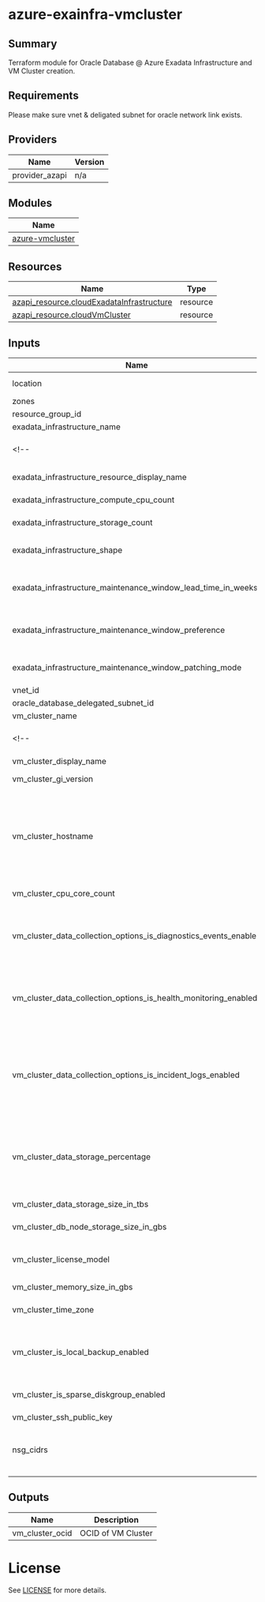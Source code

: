 # azure-exainfra-vmcluster

## Summary

Terraform module for Oracle Database @ Azure Exadata Infrastructure and VM Cluster creation.

## Requirements

Please make sure vnet & deligated subnet for oracle network link exists.

## Providers

| Name           | Version |
| -------------- | ------- |
| provider_azapi | n/a     |

## Modules

| Name                                           |
| ---------------------------------------------- |
| [azure-vmcluster](../azure-exainfra-vmcluster) |

## Resources

| Name                                                                                                             | Type     |
| ---------------------------------------------------------------------------------------------------------------- | -------- |
| [azapi_resource.cloudExadataInfrastructure](https://docs.oracle.com/en-us/iaas/odaaz/odaaz-using-terraform.html) | resource |
| [azapi_resource.cloudVmCluster](https://docs.oracle.com/en-us/iaas/odaaz/odaaz-using-terraform.html)             | resource |

## Inputs

| Name                                                             | Description                                                                                                                                                                                                                                                                                                            | Type     | Default | Required |
|------------------------------------------------------------------| ---------------------------------------------------------------------------------------------------------------------------------------------------------------------------------------------------------------------------------------------------------------------------------------------------------------------- | -------- | ------- | :------: |
| location                                                         | The location of the exadata infrastructure.                                                                                                                                                                                                                                                                            | `string` | n/a     |   yes    |
| zones                                                            | The zone of the exadata infrastructure                                                                                                                                                                                                                                                                                 | `string` | n/a     |   yes    |
| resource_group_id                                                | The Azure Id of resource group                                                                                                                                                                                                                                                                                         | `string` | n/a     |   yes    |
| exadata_infrastructure_name                             | The name of the exadata infrastructure                                                                                                                                                                                                                                                                                 | `string` | n/a     |   yes    |
<!-- | exadata_infrastructure_resource_name                             | The name of the exadata infrastructure                                                                                                                                                                                                                                                                                 | `string` | n/a     |   yes    |
| exadata_infrastructure_resource_display_name                     | The display name of the exadata infrastructure                                                                                                                                                                                                                                                                         | `string` | n/a     |   yes    | -->
| exadata_infrastructure_compute_cpu_count                         | The number of compute servers for the cloud Exadata infrastructure.                                                                                                                                                                                                                                                    | `number` | n/a     |   yes    |
| exadata_infrastructure_storage_count                             | The number of storage servers for the Exadata infrastructure                                                                                                                                                                                                                                                           | `number` | n/a     |   yes    |
| exadata_infrastructure_shape                                     | The shape of the cloud Exadata infrastructure resource. e.g. Exadata.X9M                                                                                                                                                                                                                                               | `string` | n/a     |   yes    |
| exadata_infrastructure_maintenance_window_lead_time_in_weeks     | Lead time window allows user to set a lead time to prepare for a down time. The lead time is in weeks and valid value is between 1 to 4.                                                                                                                                                                               | `number` | n/a     |   yes    |
| exadata_infrastructure_maintenance_window_preference             | The maintenance window scheduling preference.Allowed values are: NO_PREFERENCE, CUSTOM_PREFERENCE.                                                                                                                                                                                                                     | `string` | n/a     |   yes    |
| exadata_infrastructure_maintenance_window_patching_mode          | Cloud Exadata infrastructure node patching method, either ROLLING or NONROLLING.                                                                                                                                                                                                                                       | `string` | n/a     |   yes    |
| vnet_id                                                          | The Azure id of the virtual network                                                                                                                                                                                                                                                                                    | `string` | n/a     |   yes    |
| oracle_database_delegated_subnet_id                              | Azure Id of the delegated subnet                                                                                                                                                                                                                                                                                       | `string` | n/a     |   yes    |
| vm_cluster_name                                         | The name of a VM cluster                                                                                                                                                                                                                                                                                      | `string` | n/a     |   yes    |
<!-- | vm_cluster_resource_name                                         | The resource name of a VM cluster                                                                                                                                                                                                                                                                                      | `string` | n/a     |   yes    |
| vm_cluster_display_name                                          | The display name of a VM cluster                                                                                                                                                                                                                                                                                       | `string` | n/a     |   yes    | -->
| vm_cluster_gi_version                                            | The Oracle Grid Infrastructure software version for the VM cluster.                                                                                                                                                                                                                                                    | `string` | n/a     |   yes    |
| vm_cluster_hostname                                              | The hostname for the cloud VM cluster. The hostname must begin with an alphabetic character, and can contain alphanumeric characters and hyphens (-). The maximum length of the hostname is 16 characters for bare metal and virtual machine DB systems, and 12 characters for Exadata systems.                        | `string` | n/a     |   yes    |
| vm_cluster_cpu_core_count                                        | "The number of CPU cores to enable for the VM cluster.                                                                                                                                                                                                                                                                 | `number` | n/a     |   yes    |
| vm_cluster_data_collection_options_is_diagnostics_events_enabled | Indicates whether diagnostic collection is enabled for the VM cluster/Cloud VM cluster/VMBM DBCS. Enabling diagnostic collection allows you to receive Events service notifications for guest VM issues.                                                                                                               | `bool`   | n/a     |   yes    |
| vm_cluster_data_collection_options_is_health_monitoring_enabled  | Indicates whether health monitoring is enabled for the VM cluster / Cloud VM cluster / VMBM DBCS. Enabling health monitoring allows Oracle to collect diagnostic data and share it with its operations and support personnel.                                                                                          | `bool`   | n/a     |   yes    |
| vm_cluster_data_collection_options_is_incident_logs_enabled      | Indicates whether incident logs and trace collection are enabled for the VM cluster / Cloud VM cluster / VMBM DBCS. Enabling incident logs collection allows Oracle to receive Events service notifications for guest VM issues, collect incident logs and traces, and use them to diagnose issues and resolve them. " | `bool`   | n/a     |   yes    |
| vm_cluster_data_storage_percentage                               | The percentage assigned to DATA storage (user data and database files). The remaining percentage is assigned to RECO storage (database redo logs, archive logs, and recovery manager backups). Accepted values are 35, 40, 60 and 80.                                                                                  | `number` | n/a     |   yes    |
| vm_cluster_data_storage_size_in_tbs                              | The data disk group size to be allocated in TBs.                                                                                                                                                                                                                                                                       | `string` | n/a     |   yes    |
| vm_cluster_db_node_storage_size_in_gbs                           | The local node storage to be allocated in GBs.                                                                                                                                                                                                                                                                         | `string` | n/a     |   yes    |
| vm_cluster_license_model                                         | The Oracle license model that applies to the VM clusterAllowed values are: LICENSE_INCLUDED, BRING_YOUR_OWN_LICENSE                                                                                                                                                                                                    | `string` | n/a     |   yes    |
| vm_cluster_memory_size_in_gbs                                    | The memory to be allocated in GBs.                                                                                                                                                                                                                                                                                     | `number` | n/a     |   yes    |
| vm_cluster_time_zone                                             | The time zone to use for the VM cluster. For details, see [database doc timezones](https://docs.oracle.com/en-us/iaas/base-database/doc/manage-time-zone.html)                                                                                                                                                                                    | `string` | n/a     |   yes    |
| vm_cluster_is_local_backup_enabled                               | If true, database backup on local Exadata storage is configured for the VM cluster. If false, database backup on local Exadata storage is not available in the VM cluster.                                                                                                                                             | `bool`   | n/a     |   yes    |
| vm_cluster_is_sparse_diskgroup_enabled                           | If true, the sparse disk group is configured for the VM cluster. If false, the sparse disk group is not created.                                                                                                                                                                                                       | `bool`   | n/a     |   yes    |
| vm_cluster_ssh_public_key                                        | The public SSH key for VM cluster                                                                                                                                                                                                                                                                                      | `string` | n/a     |   yes    |
| nsg_cidrs                                                        | Add additional Network ingress rules for the VM cluster's network security group. e.g. [{source: "0.0.0.0/0",destinationPortRange:{max:1522,min:1521}}].                                                                                                                                                   | `list of objects` | n/a | yes |

## Outputs

| Name            | Description        |
| --------------- | ------------------ |
| vm_cluster_ocid | OCID of VM Cluster |

# License

See [LICENSE](../../LICENSE) for more details.
